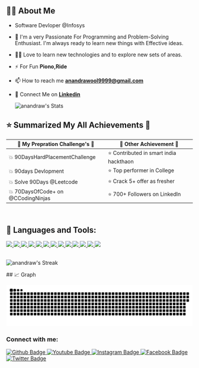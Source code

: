 
## 🙋‍♂️ About Me
-  Software Devloper @Infosys 
- 🥋 I'm a very Passionate For Programming and Problem-Solving Enthusiast. I'm always ready to learn new things with Effective ideas.
- 👨‍💻 Love to learn new technologies and to explore new sets of areas.
- ⚡ For Fun **Piono,Ride**
- 📫 How to reach me **anandrawool9999@gmail.com**
- 🔗 Connect Me on [**Linkedin**](https://www.linkedin.com/in/anand-rawool-96a8bb1aa/)
  </br>

  ![anandraw's Stats](https://github-readme-stats.vercel.app/api?username=anandraw&theme=highcontrast&show_icons=true&hide_border=false&count_private=true)


## ⭐ Summarized My All Achievements 🎉
| 🎯 My Prepration Challenge's 🎯 | 🥇 Other Achievement 🥇 |
|------------------------------------|----------------------------------------|
| 💥 90DaysHardPlacementChallenge  | ⭐ Contributed in smart india hackthaon | 
| 💥 90days Devlopment | ⭐ Top performer in College |
| 💥 Solve 90Days @Leetcode |  ⭐ Crack 5+ offer as fresher |
| 💥 70DaysOfCode+ on @CCodingNinjas | ⭐ 700+ Followers on LinkedIn |

</br>

## 🚀 Languages and Tools:
<p align="left"> 
    <a href="#"> <img src="https://img.icons8.com/color/96/000000/java-coffee-cup-logo--v1.png"/> </a>
    <a href="#"> <img src="https://img.icons8.com/color/96/000000/python--v1.png"/> </a>
    <a href="#"> <img src="https://img.icons8.com/color/96/000000/html-5--v1.png"/> </a> 
    <a href="#"> <img src="https://img.icons8.com/color/96/000000/css3.png"/> </a> 
    <a href="#"> <img src="https://img.icons8.com/color/96/000000/bootstrap.png"/> </a> 
    <a href="#"> <img src="https://img.icons8.com/color/96/000000/mysql-logo.png"/> </a>
    <a href="#"> <img src="https://img.icons8.com/color/96/000000/git.png"/> </a>
    <a href="#"> <img src="https://img.icons8.com/ios-filled/100/000000/github.png"/> </a> 
    <a href="#"> <img src="https://img.icons8.com/color/96/000000/pycharm.png"/> </a>
    <a href="#"> <img src="https://img.icons8.com/color/96/000000/intellij-idea.png"/> </a>
    <a href="#"> <img src="https://img.icons8.com/color/96/000000/visual-studio--v2.png"/> </a>
    <a href="#"> <img src="https://img.icons8.com/color/96/windows-10.png"/> </a> 
    <a href="#"> <img src="https://img.icons8.com/color/96/mongodb.png"/> </a>
</br>
</br>

![anandraw's Streak](https://github-readme-streak-stats.herokuapp.com/?user=anandraw&theme=highcontrast&hide_border=false)

</p>
## 📈 Graph
<p align="center">
   <img src="https://github.com/killshotxd/svgIcons/blob/main/github-contribution-grid-snake.svg" alt="snake">
</p>


### Connect with me:
<div id="badges">
  <a href="https://github.com/anandraw">
    <img src="https://img.shields.io/badge/Github-white?style=for-the-badge&logo=Github&logoColor=black" alt="Github Badge"/>
  </a>
  <a href="">
    <img src="https://img.shields.io/badge/YouTube-red?style=for-the-badge&logo=youtube&logoColor=white" alt="Youtube Badge"/>
  </a>
   <a href="">
    <img src="https://img.shields.io/badge/Instagram-purple?style=for-the-badge&logo=instagram&logoColor=white" alt="Instagram Badge"/>
  </a>
   <a href="">
    <img src="https://img.shields.io/badge/Facebook-blue?style=for-the-badge&logo=facebook&logoColor=white" alt="Facebook Badge"/>
  </a>
   <a href="">
    <img src="https://img.shields.io/badge/Twitter-blue?style=for-the-badge&logo=twitter&logoColor=white" alt="Twitter Badge"/>
  </a>
</div>
